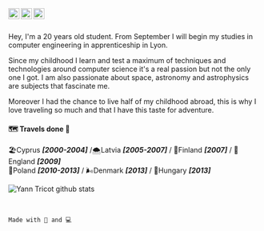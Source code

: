 <a href="https://www.linkedin.com/in/yann-tricot-4043261a4/">
    <img align="left" width="22px" src="https://image.flaticon.com/icons/svg/2111/2111499.svg" alt="Linkedin"/>
</a>
<a href="https://twitter.com/Yannek_t">
    <img align="left" width="22px" src="https://image.flaticon.com/icons/svg/733/733579.svg" alt="Twitter"/>
</a>
<a href="mailto:tricot.yann@gmail.com?subject=Contact from Github">
    <img align="left" width="22px" src="https://image.flaticon.com/icons/svg/732/732200.svg" alt="Gmail"/>
</a>

<br>
<br>

Hey, I'm a 20 years old student. From September I will begin my studies in computer engineering in apprenticeship in Lyon.

Since my childhood I learn and test a maximum of techniques and technologies around computer science it's a real passion but not the only one I got. I am also passionate about space, astronomy and astrophysics are subjects that fascinate me.

Moreover I had the chance to live half of my childhood abroad, this is why I love traveling so much and that I have this taste for adventure.

#### 🗺️ Travels done 🛫
🏖️Cyprus  ***[2000-2004]*** /🌨️Latvia  ***[2005-2007]*** / 🎅Finland ***[2007]*** / 🏉England ***[2009]***<br>
🎼Poland  ***[2010-2013]*** / 🌬️Denmark ***[2013]*** / 🏰Hungary ***[2013]***

![Yann Tricot github stats](https://github-readme-stats.vercel.app/api?username=Yann-Tricot&show_icons=true&hide_border=true)

<br>

```Made with 🥤 and 💻```

<!--
**Yann-Tricot/Yann-Tricot** is a ✨ _special_ ✨ repository because its `README.md` (this file) appears on your GitHub profile.

Currently updated on 2020-08-07
-->
